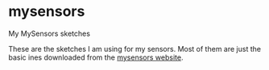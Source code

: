 # mysensors
My MySensors sketches

These are the sketches I am using for my sensors. Most of them are just the basic ines downloaded from the [mysensors website](http://mysensors.org).
